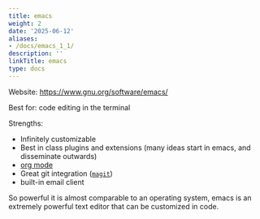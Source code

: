 ```yaml
---
title: emacs
weight: 2
date: '2025-06-12'
aliases:
- /docs/emacs_1_1/
description: ''
linkTitle: emacs
type: docs
---
```


Website: <https://www.gnu.org/software/emacs/>

Best for: code editing in the terminal

Strengths:

- Infinitely customizable
- Best in class plugins and extensions (many ideas start in emacs, and disseminate outwards)
- [org mode](https://orgmode.org/)
- Great git integration ([`magit`](https://magit.vc/))
- built-in email client

So powerful it is almost comparable to an operating system, emacs is an extremely powerful text editor that
can be customized in code.
